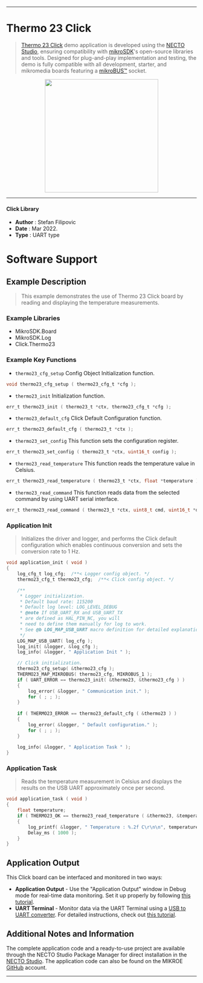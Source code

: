
---
# Thermo 23 Click

> [Thermo 23 Click](https://www.mikroe.com/?pid_product=MIKROE-4979) demo application is developed using
the [NECTO Studio](https://www.mikroe.com/necto), ensuring compatibility with [mikroSDK](https://www.mikroe.com/mikrosdk)'s
open-source libraries and tools. Designed for plug-and-play implementation and testing, the demo is fully compatible with
all development, starter, and mikromedia boards featuring a [mikroBUS&trade;](https://www.mikroe.com/mikrobus) socket.

<p align="center">
  <img src="https://www.mikroe.com/?pid_product=MIKROE-4979&image=1" height=300px>
</p>

---

#### Click Library

- **Author**        : Stefan Filipovic
- **Date**          : Mar 2022.
- **Type**          : UART type

# Software Support

## Example Description

> This example demonstrates the use of Thermo 23 Click board by reading and displaying the temperature measurements.

### Example Libraries

- MikroSDK.Board
- MikroSDK.Log
- Click.Thermo23

### Example Key Functions

- `thermo23_cfg_setup` Config Object Initialization function.
```c
void thermo23_cfg_setup ( thermo23_cfg_t *cfg );
```

- `thermo23_init` Initialization function.
```c
err_t thermo23_init ( thermo23_t *ctx, thermo23_cfg_t *cfg );
```

- `thermo23_default_cfg` Click Default Configuration function.
```c
err_t thermo23_default_cfg ( thermo23_t *ctx );
```

- `thermo23_set_config` This function sets the configuration register.
```c
err_t thermo23_set_config ( thermo23_t *ctx, uint16_t config );
```

- `thermo23_read_temperature` This function reads the temperature value in Celsius.
```c
err_t thermo23_read_temperature ( thermo23_t *ctx, float *temperature );
```

- `thermo23_read_command` This function reads data from the selected command by using UART serial interface.
```c
err_t thermo23_read_command ( thermo23_t *ctx, uint8_t cmd, uint16_t *data_out );
```

### Application Init

> Initializes the driver and logger, and performs the Click default configuration which enables continuous conversion and sets the conversion rate to 1 Hz.

```c
void application_init ( void )
{
    log_cfg_t log_cfg;  /**< Logger config object. */
    thermo23_cfg_t thermo23_cfg;  /**< Click config object. */

    /** 
     * Logger initialization.
     * Default baud rate: 115200
     * Default log level: LOG_LEVEL_DEBUG
     * @note If USB_UART_RX and USB_UART_TX 
     * are defined as HAL_PIN_NC, you will 
     * need to define them manually for log to work. 
     * See @b LOG_MAP_USB_UART macro definition for detailed explanation.
     */
    LOG_MAP_USB_UART( log_cfg );
    log_init( &logger, &log_cfg );
    log_info( &logger, " Application Init " );

    // Click initialization.
    thermo23_cfg_setup( &thermo23_cfg );
    THERMO23_MAP_MIKROBUS( thermo23_cfg, MIKROBUS_1 );
    if ( UART_ERROR == thermo23_init( &thermo23, &thermo23_cfg ) ) 
    {
        log_error( &logger, " Communication init." );
        for ( ; ; );
    }
    
    if ( THERMO23_ERROR == thermo23_default_cfg ( &thermo23 ) )
    {
        log_error( &logger, " Default configuration." );
        for ( ; ; );
    }
    
    log_info( &logger, " Application Task " );
}
```

### Application Task

> Reads the temperature measurement in Celsius and displays the results on the USB UART approximately once per second.

```c
void application_task ( void )
{
    float temperature;
    if ( THERMO23_OK == thermo23_read_temperature ( &thermo23, &temperature ) ) 
    {
        log_printf( &logger, " Temperature : %.2f C\r\n\n", temperature );
        Delay_ms ( 1000 );
    }
}
```

## Application Output

This Click board can be interfaced and monitored in two ways:
- **Application Output** - Use the "Application Output" window in Debug mode for real-time data monitoring.
Set it up properly by following [this tutorial](https://www.youtube.com/watch?v=ta5yyk1Woy4).
- **UART Terminal** - Monitor data via the UART Terminal using
a [USB to UART converter](https://www.mikroe.com/click/interface/usb?interface*=uart,uart). For detailed instructions,
check out [this tutorial](https://help.mikroe.com/necto/v2/Getting%20Started/Tools/UARTTerminalTool).

## Additional Notes and Information

The complete application code and a ready-to-use project are available through the NECTO Studio Package Manager for 
direct installation in the [NECTO Studio](https://www.mikroe.com/necto). The application code can also be found on
the MIKROE [GitHub](https://github.com/MikroElektronika/mikrosdk_click_v2) account.

---
